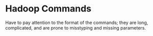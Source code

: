 # Hadoop Commands
Have to pay attention to the format of the commands; they are long, complicated, and are prone to misstyping and missing parameters.
